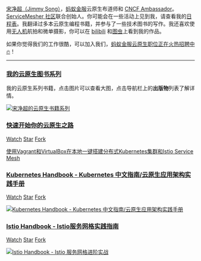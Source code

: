[宋净超（Jimmy Song）](/about)，[蚂蚁金服](http:///antfin.com)云原生布道师和 [CNCF Ambassador](https://www.cncf.io/people/ambassadors/)。[ServiceMesher 社区](http://www.servicemesher.com)联合创始人。你可能会在一些活动上见到我，请查看我的[日程表](/about/#schedule)。我翻译过多本云原生编程书籍，并参与了一些技术图书的写作。我还喜欢使用[无人机](https://click.dji.com/AD4wNIOV0G1e2vAqBDwVuQ?dji_from=dji-pilot-app&pm=dji-pilot-app)航拍和微单摄影，你可以在 [bilibili](http://space.bilibili.com/31004924) 和[图虫](https://jimmysongio.tuchong.com/)上看到我的作品。

如果你觉得我们的工作很酷，可以加入我们，[蚂蚁金服云原生职位正在火热招聘中🔥](/jobs)！

---

### [我的云原生图书系列](/tags/book)

我的云原生系列书籍，点击图片可以查看大图，点击导航栏上的**出版物**列表了解详情。

<div class="gallery">
<a href="https://ws2.sinaimg.cn/large/006tNbRwly1fwyq2o106pj31kw0lq4qq.jpg" title="Jimmy Song's Cloud Native Book Series">
<img src="https://ws2.sinaimg.cn/large/006tNbRwly1fwyq2o106pj31kw0lq4qq.jpg" alt="宋净超的云原生书籍系列">
</a>
</div>

### [快速开始你的云原生之路](https://github.com/rootsongjc/kubernetes-vagrant-centos-cluster)

<a class="github-button" href="https://github.com/rootsongjc/kubernetes-handbook/subscription" data-icon="octicon-eye" data-size="large" data-show-count="true" aria-label="Watch rootsongjc/kubernetes-vagrant-centos-cluster on GitHub">Watch</a>
<a class="github-button" href="https://github.com/rootsongjc/kubernetes-vagrant-centos-cluster" data-icon="octicon-star" data-size="large" data-show-count="true" aria-label="Star rootsongjc/kubernetes-vagrant-centos-cluster on GitHub">Star</a>
<a class="github-button" href="https://github.com/rootsongjc/kubernetes-vagrant-centos-cluster/fork" data-icon="octicon-repo-forked" data-size="large" data-show-count="true" aria-label="Fork rootsongjc/kubernetes-vagrant-centos-cluster on GitHub">Fork</a>

[使用Vagrant和VirtualBox在本地一键搭建分布式Kubernetes集群和Istio Service Mesh](https://github.com/rootsongjc/kubernetes-vagrant-centos-cluster)

### [Kubernetes Handbook - Kubernetes 中文指南/云原生应用架构实践手册](/kubernetes-handbook)

<a class="github-button" href="https://github.com/rootsongjc/kubernetes-handbook/subscription" data-icon="octicon-eye" data-size="large" data-show-count="true" aria-label="Watch rootsongjc/kubernetes-handbook on GitHub">Watch</a>
<a class="github-button" href="https://github.com/rootsongjc/kubernetes-handbook" data-icon="octicon-star" data-size="large" data-show-count="true" aria-label="Star rootsongjc/kubernetes-handbook on GitHub">Star</a>
<a class="github-button" href="https://github.com/rootsongjc/kubernetes-handbook/fork" data-icon="octicon-repo-forked" data-size="large" data-show-count="true" aria-label="Fork rootsongjc/kubernetes-handbook on GitHub">Fork</a>

<div class="gallery">
<a href="https://ws1.sinaimg.cn/large/006tNbRwly1fwzugm22epj30go0lvwgu.jpg" title="Kubernetes Handbook - Kubernetes 中文指南/云原生应用架构实践手册">
<img src="https://ws1.sinaimg.cn/large/006tNbRwly1fwzugm22epj30go0lvwgu.jpg" alt="Kubernetes Handbook - Kubernetes 中文指南/云原生应用架构实践手册">
</a>
</div>

### [Istio Handbook - Istio服务网格实践指南](/istio-handbook)

<a class="github-button" href="https://github.com/rootsongjc/istio-handbook/subscription" data-icon="octicon-eye" data-size="large" data-show-count="true" aria-label="Watch rootsongjc/istio-handbook on GitHub">Watch</a>
<a class="github-button" href="https://github.com/rootsongjc/istio-handbook" data-icon="octicon-star" data-size="large" data-show-count="true" aria-label="Star rootsongjc/istio-handbook on GitHub">Star</a>
<a class="github-button" href="https://github.com/rootsongjc/istio-handbook/fork" data-icon="octicon-repo-forked" data-size="large" data-show-count="true" aria-label="Fork rootsongjc/istio-handbook on GitHub">Fork</a>

<div class="gallery">
<a href="https://ws2.sinaimg.cn/large/006tNc79ly1fz8958vq3zj30go0lvgor.jpg" title="Istio Handbook - Istio 服务网格进阶实战">
<img src="https://ws2.sinaimg.cn/large/006tNc79ly1fz8958vq3zj30go0lvgor.jpg" alt="Istio Handbook - Istio 服务网格进阶实战">
</a>
</div>

